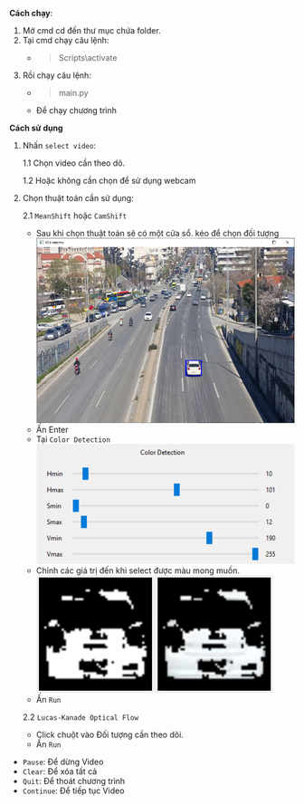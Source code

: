 **Cách chạy**:

1. Mở cmd cd đến thư mục chứa folder.
2. Tại cmd chạy câu lệnh:
    - > Scripts\activate
3. Rồi chạy câu lệnh:
    - > main.py
    - Để chạy chương trình

**Cách sử dụng**

1. Nhấn `select video`:

    1.1 Chọn video cần theo dõ.

    1.2  Hoặc không cần chọn để sử dụng webcam
2. Chọn thuật toán cần sử dụng:
    
    2.1 `MeanShift` hoặc `CamShift`
    - Sau khi chọn thuật toán sẽ có một cửa sổ. kéo để chọn đối tượng
    <img src='./Assets/Select_Roi.png'></img>
    - Ấn Enter
    - Tại `Color Detection`
    <img src='./Assets/color_detection.png'></img>
    - Chỉnh các giá trị đến khi select được màu mong muốn.
    <img src='./Assets/maskAndResult.png'></img>
    - Ấn `Run`

    2.2 `Lucas-Kanade Optical Flow`
    - Click chuột vào Đối tượng cần theo dõi.
    - Ấn `Run`

- `Pause`: Để dừng Video
- `Clear`: Để xóa tất cả
- `Quit`: Để thoát chương trình
- `Continue`: Để tiếp tục Video
